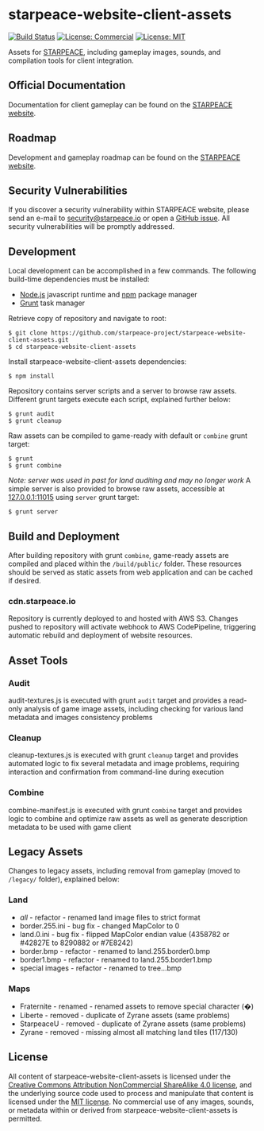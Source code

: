 
# starpeace-website-client-assets

[![Build Status](https://travis-ci.org/starpeace-project/starpeace-website-client-assets.svg)](https://travis-ci.org/starpeace-project/starpeace-website-client-assets)
[![License: Commercial](https://img.shields.io/badge/license-Commercial-yellowgreen.svg)](./LICENSE-STARPEACE)
[![License: MIT](https://img.shields.io/badge/License-MIT-yellow.svg)](https://opensource.org/licenses/MIT)

Assets for [STARPEACE](https://www.starpeace.io), including gameplay images, sounds, and compilation tools for client integration.

## Official Documentation

Documentation for client gameplay can be found on the [STARPEACE website](https://docs.starpeace.io).

## Roadmap

Development and gameplay roadmap can be found on the [STARPEACE website](https://client.starpeace.io/release).

## Security Vulnerabilities

If you discover a security vulnerability within STARPEACE website, please send an e-mail to security@starpeace.io or open a [GitHub issue](https://github.com/starpeace-project/starpeace-website-client/issues). All security vulnerabilities will be promptly addressed.

## Development

Local development can be accomplished in a few commands. The following build-time dependencies must be installed:

* [Node.js](https://nodejs.org/en/) javascript runtime and [npm](https://www.npmjs.com/get-npm) package manager
* [Grunt](https://gruntjs.com/) task manager

Retrieve copy of repository and navigate to root:

```
$ git clone https://github.com/starpeace-project/starpeace-website-client-assets.git
$ cd starpeace-website-client-assets
```

Install starpeace-website-client-assets dependencies:

```
$ npm install
```

Repository contains server scripts and a server to browse raw assets. Different grunt targets execute each script, explained further below:


```
$ grunt audit
$ grunt cleanup
```

Raw assets can be compiled to game-ready with default or ```combine``` grunt target:

```
$ grunt
$ grunt combine
```

*Note: server was used in past for land auditing and may no longer work*
A simple server is also provided to browse raw assets, accessible at [127.0.0.1:11015](http://127.0.0.1:11015) using ```server``` grunt target:

```
$ grunt server
```

## Build and Deployment

After building repository with grunt ```combine```, game-ready assets are compiled and placed within the ```/build/public/``` folder. These resources should be served as static assets from web application and can be cached if desired.

### cdn.starpeace.io

Repository is currently deployed to and hosted with AWS S3. Changes pushed to repository will activate webhook to AWS CodePipeline, triggering automatic rebuild and deployment of website resources.

## Asset Tools
### Audit

audit-textures.js is executed with grunt ```audit``` target and provides a read-only analysis of game image assets, including checking for various land metadata and images consistency problems

### Cleanup

cleanup-textures.js is executed with grunt ```cleanup``` target and provides automated logic to fix several metadata and image problems, requiring interaction and confirmation from command-line during execution

### Combine

combine-manifest.js is executed with grunt ```combine``` target and provides logic to combine and optimize raw assets as well as generate description metadata to be used with game client

## Legacy Assets

Changes to legacy assets, including removal from gameplay (moved to ```/legacy/``` folder), explained below:

### Land
* *all* - refactor - renamed land image files to strict format
* border.255.ini - bug fix - changed MapColor to 0
* land.0.ini - bug fix - flipped MapColor endian value (4358782 or #42827E to 8290882 or #7E8242)
* border.bmp - refactor - renamed to land.255.border0.bmp
* border1.bmp - refactor - renamed to land.255.border1.bmp
* special images - refactor - renamed to tree.<zone>.<variant>.bmp

### Maps
* Fraternite - renamed - renamed assets to remove special character (�)
* Liberte - removed - duplicate of Zyrane assets (same problems)
* StarpeaceU - removed - duplicate of Zyrane assets (same problems)
* Zyrane - removed - missing almost all matching land tiles (117/130)


## License

All content of starpeace-website-client-assets is licensed under the [Creative Commons Attribution NonCommercial ShareAlike 4.0 license](https://creativecommons.org/licenses/by-nc-sa/4.0), and the underlying source code used to process and manipulate that content is licensed under the [MIT license](https://opensource.org/licenses/mit-license.php). No commercial use of any images, sounds, or metadata within or derived from starpeace-website-client-assets is permitted.
